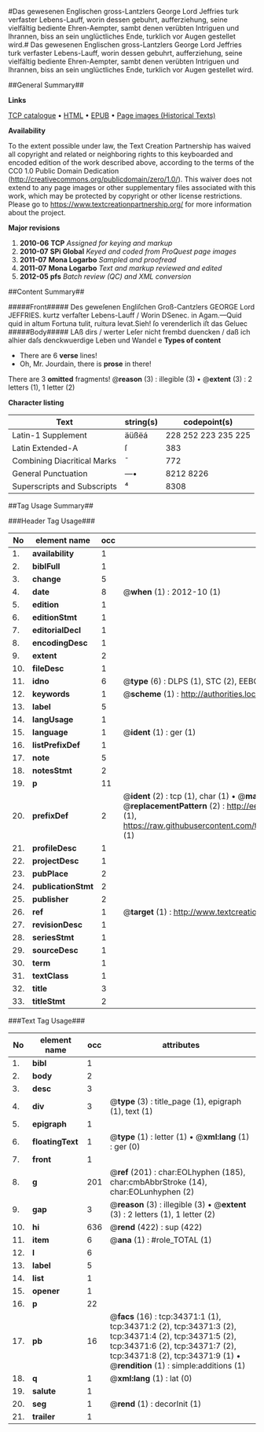 #Das gewesenen Englischen gross-Lantzlers George Lord Jeffries turk verfaster Lebens-Lauff, worin dessen gebuhrt, aufferziehung, seine vielfältig bediente Ehren-Aempter, sambt denen verübten Intriguen und Ihrannen, biss an sein unglüctliches Ende, turklich vor Augen gestellet wird.#
Das gewesenen Englischen gross-Lantzlers George Lord Jeffries turk verfaster Lebens-Lauff, worin dessen gebuhrt, aufferziehung, seine vielfältig bediente Ehren-Aempter, sambt denen verübten Intriguen und Ihrannen, biss an sein unglüctliches Ende, turklich vor Augen gestellet wird.

##General Summary##

**Links**

[TCP catalogue](http://www.ota.ox.ac.uk/tcp/)  • 
[HTML](http://tei.it.ox.ac.uk/tcp/Texts-HTML/free/A42/A42673.html)  • 
[EPUB](http://tei.it.ox.ac.uk/tcp/Texts-EPUB/free/A42/A42673.epub) • 
[Page images (Historical Texts)](https://historicaltexts.jisc.ac.uk/eebo-99829924e)

**Availability**

To the extent possible under law, the Text Creation Partnership has waived all copyright and related or neighboring rights to this keyboarded and encoded edition of the work described above, according to the terms of the CC0 1.0 Public Domain Dedication (http://creativecommons.org/publicdomain/zero/1.0/). This waiver does not extend to any page images or other supplementary files associated with this work, which may be protected by copyright or other license restrictions. Please go to https://www.textcreationpartnership.org/ for more information about the project.

**Major revisions**

1. __2010-06__ __TCP__ *Assigned for keying and markup*
1. __2010-07__ __SPi Global__ *Keyed and coded from ProQuest page images*
1. __2011-07__ __Mona Logarbo__ *Sampled and proofread*
1. __2011-07__ __Mona Logarbo__ *Text and markup reviewed and edited*
1. __2012-05__ __pfs__ *Batch review (QC) and XML conversion*

##Content Summary##

#####Front#####
Des geweſenen Engliſchen Groß-Cantzlers GEORGE Lord JEFFRIES. kurtz verfaſter Lebens-Lauff / Worin DSenec. in Agam.—Quid quid in altum Fortuna tulit, ruitura levat.Sieh! ſo verenderlich iſt das Geluec
#####Body#####
LAß dirs / werter Leſer nicht frembd duencken / daß ich alhier daſs denckwuerdige Leben und Wandel e
**Types of content**

  * There are 6 **verse** lines!
  * Oh, Mr. Jourdain, there is **prose** in there!

There are 3 **omitted** fragments! 
 @__reason__ (3) : illegible (3)  •  @__extent__ (3) : 2 letters (1), 1 letter (2)

**Character listing**


|Text|string(s)|codepoint(s)|
|---|---|---|
|Latin-1 Supplement|äüßëá|228 252 223 235 225|
|Latin Extended-A|ſ|383|
|Combining             Diacritical Marks|̄|772|
|General Punctuation|—•|8212 8226|
|Superscripts             and Subscripts|⁴|8308|

##Tag Usage Summary##

###Header Tag Usage###

|No|element name|occ|attributes|
|---|---|---|---|
|1.|__availability__|1||
|2.|__biblFull__|1||
|3.|__change__|5||
|4.|__date__|8| @__when__ (1) : 2012-10 (1)|
|5.|__edition__|1||
|6.|__editionStmt__|1||
|7.|__editorialDecl__|1||
|8.|__encodingDesc__|1||
|9.|__extent__|2||
|10.|__fileDesc__|1||
|11.|__idno__|6| @__type__ (6) : DLPS (1), STC (2), EEBO-CITATION (1), PROQUEST (1), VID (1)|
|12.|__keywords__|1| @__scheme__ (1) : http://authorities.loc.gov/ (1)|
|13.|__label__|5||
|14.|__langUsage__|1||
|15.|__language__|1| @__ident__ (1) : ger (1)|
|16.|__listPrefixDef__|1||
|17.|__note__|5||
|18.|__notesStmt__|2||
|19.|__p__|11||
|20.|__prefixDef__|2| @__ident__ (2) : tcp (1), char (1)  •  @__matchPattern__ (2) : ([0-9\-]+):([0-9IVX]+) (1), (.+) (1)  •  @__replacementPattern__ (2) : http://eebo.chadwyck.com/downloadtiff?vid=$1&page=$2 (1), https://raw.githubusercontent.com/textcreationpartnership/Texts/master/tcpchars.xml#$1 (1)|
|21.|__profileDesc__|1||
|22.|__projectDesc__|1||
|23.|__pubPlace__|2||
|24.|__publicationStmt__|2||
|25.|__publisher__|2||
|26.|__ref__|1| @__target__ (1) : http://www.textcreationpartnership.org/docs/. (1)|
|27.|__revisionDesc__|1||
|28.|__seriesStmt__|1||
|29.|__sourceDesc__|1||
|30.|__term__|1||
|31.|__textClass__|1||
|32.|__title__|3||
|33.|__titleStmt__|2||


###Text Tag Usage###

|No|element name|occ|attributes|
|---|---|---|---|
|1.|__bibl__|1||
|2.|__body__|2||
|3.|__desc__|3||
|4.|__div__|3| @__type__ (3) : title_page (1), epigraph (1), text (1)|
|5.|__epigraph__|1||
|6.|__floatingText__|1| @__type__ (1) : letter (1)  •  @__xml:lang__ (1) : ger (0)|
|7.|__front__|1||
|8.|__g__|201| @__ref__ (201) : char:EOLhyphen (185), char:cmbAbbrStroke (14), char:EOLunhyphen (2)|
|9.|__gap__|3| @__reason__ (3) : illegible (3)  •  @__extent__ (3) : 2 letters (1), 1 letter (2)|
|10.|__hi__|636| @__rend__ (422) : sup (422)|
|11.|__item__|6| @__ana__ (1) : #role_TOTAL (1)|
|12.|__l__|6||
|13.|__label__|5||
|14.|__list__|1||
|15.|__opener__|1||
|16.|__p__|22||
|17.|__pb__|16| @__facs__ (16) : tcp:34371:1 (1), tcp:34371:2 (2), tcp:34371:3 (2), tcp:34371:4 (2), tcp:34371:5 (2), tcp:34371:6 (2), tcp:34371:7 (2), tcp:34371:8 (2), tcp:34371:9 (1)  •  @__rendition__ (1) : simple:additions (1)|
|18.|__q__|1| @__xml:lang__ (1) : lat (0)|
|19.|__salute__|1||
|20.|__seg__|1| @__rend__ (1) : decorInit (1)|
|21.|__trailer__|1||
